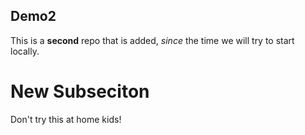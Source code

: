 ## Demo2

This is a **second** repo that is added, *since* the time we will try to start locally.

# New Subseciton

Don't try this at home kids!
